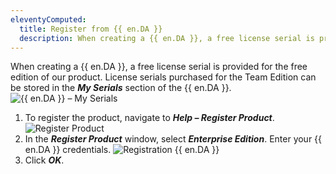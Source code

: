 ```yaml
---
eleventyComputed:
  title: Register from {{ en.DA }}
  description: When creating a {{ en.DA }}, a free license serial is provided for the free edition of our product. License serials purchased for the Team Edition can be stored in the ***My Serials*** section of the {{ en.DA }}.
---
```

When creating a {{ en.DA }}, a free license serial is provided for the free edition of our product. License serials purchased for the Team Edition can be stored in the ***My Serials*** section of the {{ en.DA }}.
![{{ en.DA }} – My Serials](https://cdnweb.devolutions.net/docs/en/rdm/mac/clip11014.png)

1. To register the product, navigate to ***Help – Register Product***.
![Register Product](https://cdnweb.devolutions.net/docs/en/rdm/mac/clip11002.png)
1. In the ***Register Product*** window, select ***Enterprise Edition***. Enter your {{ en.DA }} credentials.
![Registration {{ en.DA }}](https://cdnweb.devolutions.net/docs/en/rdm/mac/RDMMac2112.png)
1. Click ***OK***.